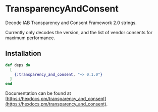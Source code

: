 # TransparencyAndConsent

Decode IAB Transparency and Consent Framework 2.0 strings.

Currently only decodes the version, and the list of vendor consents for maximum performance.

## Installation

```elixir
def deps do
  [
    {:transparency_and_consent, "~> 0.1.0"}
  ]
end
```

Documentation can be found at [https://hexdocs.pm/transparency_and_consent](https://hexdocs.pm/transparency_and_consent).

